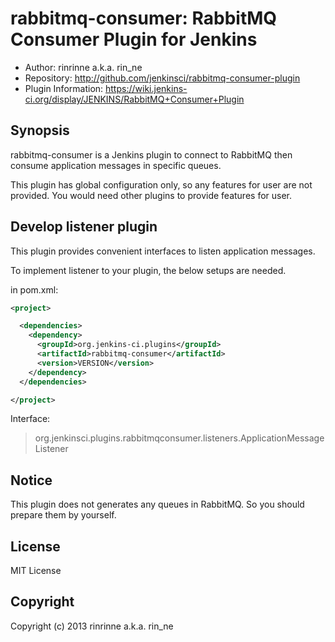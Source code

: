 rabbitmq-consumer: RabbitMQ Consumer Plugin for Jenkins
=======================================================

* Author: rinrinne a.k.a. rin_ne
* Repository: http://github.com/jenkinsci/rabbitmq-consumer-plugin
* Plugin Information: https://wiki.jenkins-ci.org/display/JENKINS/RabbitMQ+Consumer+Plugin

Synopsis
------------------------

rabbitmq-consumer is a Jenkins plugin to connect to RabbitMQ then consume application messages in specific queues.

This plugin has global configuration only, so any features for user are not provided. You would need other plugins to provide features for user.

Develop listener plugin
------------------------

This plugin provides convenient interfaces to listen application messages.

To implement listener to your plugin, the below setups are needed.

in pom.xml:

```xml
<project>

  <dependencies>
    <dependency>
      <groupId>org.jenkins-ci.plugins</groupId>
      <artifactId>rabbitmq-consumer</artifactId>
      <version>VERSION</version>
    </dependency>
  </dependencies>

</project>
```

Interface:

> org.jenkinsci.plugins.rabbitmqconsumer.listeners.ApplicationMessageListener

Notice
------------------------

This plugin does not generates any queues in RabbitMQ. So you should prepare them by yourself.

License
------------------------

MIT License

Copyright
------------------------

Copyright (c) 2013 rinrinne a.k.a. rin_ne
